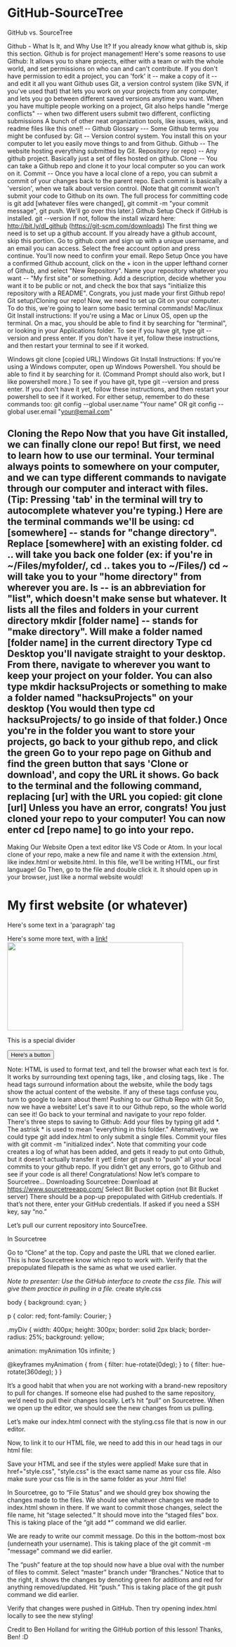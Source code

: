 # GitHub-SourceTree
GitHub vs. SourceTree

Github - What Is It, and Why Use It?
If you already know what github is, skip this section.
Github is for project management! Here's some reasons to use Github:
It allows you to share projects, either with a team or with the whole world, and set permissions on who can and can't contribute.
If you don't have permission to edit a project, you can 'fork' it -- make a copy of it -- and edit it all you want
Github uses Git, a version control system (like SVN, if you've used that) that lets you work on your projects from any computer, and lets you go between different saved versions anytime you want.
When you have multiple people working on a project, Git also helps handle "merge conflicts" -- when two different users submit two different, conflicting submissions
A bunch of other neat organization tools, like issues, wikis, and readme files like this one!!
-- Github Glossary
--- Some Github terms you might be confused by:
Git -- Version control system. You install this on your computer to let you easily move things to and from Github.
Github -- The website hosting everything submitted by Git.
Repository (or repo) -- Any github project. Basically just a set of files hosted on github.
Clone -- You can take a Github repo and clone it to your local computer so you can work on it.
Commit -- Once you have a local clone of a repo, you can submit a commit of your changes back to the parent repo. Each commit is basically a 'version', when we talk about version control.
(Note that git commit won't submit your code to Github on its own. The full process for committing code is git add [whatever files were changed], git commit -m "your commit message", git push. We'll go over this later.)
Github Setup
Check if GitHub is installed.
git --version
If not, follow the install wizard here:
http://bit.ly/dl_github  (https://git-scm.com/downloads)
The first thing we need is to set up a github account. If you already have a github account, skip this portion.
Go to github.com and sign up with a unique username, and an email you can access.
Select the free account option and press continue. 
You'll now need to confirm your email.
Repo Setup
Once you have a confirmed Github account, click on the + icon in the upper lefthand corner of Github, and select "New Repository".
Name your repository whatever you want -- "My first site" or something. Add a description, decide whether you want it to be public or not, and check the box that says "initialize this repository with a README".
Congrats, you just made your first Github repo!
Git setup/Cloning our repo!
Now, we need to set up Git on your computer. To do this, we're going to learn some basic terminal commands!
Mac/linux Git Install instructions:
If you're using a Mac or Linux OS, open up the terminal. On a mac, you should be able to find it by searching for "terminal", or looking in your Applications folder. To see if you have git, type git --version and press enter. If you don't have it yet, follow these instructions, and then restart your terminal to see if it worked.
 
Windows
git clone [copied URL]
Windows Git Install Instructions:
If you're using a Windows computer, open up Windows Powershell. You should be able to find it by searching for it. (Command Prompt should also work, but I like powershell more.) To see if you have git, type git --version and press enter. If you don't have it yet, follow these instructions, and then restart your powershell to see if it worked.
For either setup, remember to do these commands too:
git config --global user.name "Your name"  OR 
git config --global user.email "your@email.com"

Cloning the Repo
Now that you have Git installed, we can finally clone our repo! But first, we need to learn how to use our terminal.
Your terminal always points to somewhere on your computer, and we can type different commands to navigate through our computer and interact with files. (Tip: Pressing 'tab' in the terminal will try to autocomplete whatever you're typing.)
Here are the terminal commands we'll be using:
cd [somewhere] -- stands for "change directory". Replace [somewhere] with an existing folder.
cd .. will take you back one folder (ex: if you're in ~/Files/myfolder/, cd .. takes you to ~/Files/)
cd ~ will take you to your "home directory" from wherever you are.
ls -- is an abbreviation for "list", which doesn't make sense but whatever. It lists all the files and folders in your current directory
mkdir [folder name] -- stands for "make directory". Will make a folder named [folder name] in the current directory
Type cd Desktop you'll navigate straight to your desktop. From there, navigate to wherever you want to keep your project on your folder. You can also type mkdir hacksuProjects or something to make a folder named "hacksuProjects" on your desktop (You would then type cd hacksuProjects/ to go inside of that folder.)
Once you're in the folder you want to store your projects, go back to your github repo, and click the green
Go to your repo page on Github and find the green button that says 'Clone or download', and copy the URL it shows. Go back to the terminal and the following command, replacing [ur] with the URL you copied:
git clone [url]
Unless you have an error, congrats! You just cloned your repo to your computer! You can now enter cd [repo name] to go into your repo.
------------------
Making Our Website
Open a text editor like VS Code or Atom.
In your local clone of your repo, make a new file and name it with the extension .html, like index.html or website.html. In this file, we'll be writing HTML, our first language! Go Then, go to the file and double click it. It should open up in your browser, just like a normal website would!
<html>
 <head>
 
 <title>My first website, yo !</title>
 
 </head>
 <body>

  <h1>My first website (or whatever)</h2>
  
  <p>Here's some text in a 'paragraph' tag</p>
  <p>Here's some more text, with a <a href="https://youtu.be/zbc2LUAP6G4">link!</a>
  <img src="https://i.kym-cdn.com/entries/icons/mobile/000/025/999/Screen_Shot_2018-04-24_at_1.33.44_PM.jpg" height="200px" width="400px">
  
  <div class="myDiv"> This is a special divider</div>
  
  <button onclick="alert('hello world')">Here's a button </button> 
  
  <!-- This is an HTML comment. It won't affect the actual content of the page -->
  
 </body>
</html>
 
 
Note: HTML is used to format text, and tell the browser what each text is for. It works by surrounding text opening tags, like <body>, and closing tags, like </body>. The head tags surround information about the website, while the body tags show the actual content of the website. If any of these tags confuse you, turn to google to learn about them!
Pushing to our Github Repo with Git
So, now we have a website! Let's save it to our Github repo, so the whole world can see it!
Go back to your terminal and navigate to your repo folder. There's three steps to saving to Github:
Add your files by typing git add *. The astrisk * is used to mean "everything in this folder." Alternatively, we could type git add index.html to only submit a single files.
Commit your files with git commit -m "initialized index". Note that commiting your code creates a log of what has been added, and gets it ready to put onto Github, but it doesn't actually transfer it yet!
Enter git push to "push" all your local commits to your github repo.
If you didn't get any errors, go to Github and see if your code is all there! Congratulations!
Now let’s compare to Sourcetree... 
Downloading Sourcetree:
Download at https://www.sourcetreeapp.com/
Select Bit Bucket option (not Bit Bucket server)
There should be a pop-up prepopulated with GitHub credentials. If that’s not there, enter your GitHub credentials.
If asked if you need a SSH key, say “no.”


Let’s pull our current repository into SourceTree.

In Sourcetree
 
Go to “Clone” at the top. Copy and paste the URL that we cloned earlier. This is how Sourcetree know which repo to work with. Verify that the prepopulated filepath is the same as what we used earlier.

<em>Note to presenter: Use the GitHub interface to create the css file. This will give them practice in pulling in a file.</em>
create style.css

body {
  background: cyan;
}

p {
  color: red;
  font-family: Courier;
}

.myDiv {
  width: 400px;
  height: 300px;
  border: solid 2px black;
  border-radius: 25%;
  background: yellow;
  
  animation: myAnimation 10s infinite;
}

@keyframes myAnimation {
  from {
    filter: hue-rotate(0deg);
  }
  to { 
    filter: hue-rotate(360deg);
  }
}


It’s a good habit that when you are not working with a brand-new repository to pull for changes. If someone else had pushed to the same repository, we’d need to pull their changes locally. Let’s hit “pull” on Sourcetree. When we open up the editor, we should see the new changes from us pulling.

Let’s make our index.html connect with the styling.css file that is now in our editor.

 Now, to link it to our HTML file, we need to add this in our head tags in our html file:
<head>
 
 <title>My first website, yo !</title>
 <link rel="stylesheet" href="style.css">
 
 </head>

Save your HTML and see if the styles were applied! Make sure that in href="style.css", "style.css" is the exact same name as your css file. Also make sure your css file is in the same folder as your .html file!

In Sourcetree, go to “File Status” and we should grey box showing the changes made to the files. We should see whatever changes we made to index.html shown in there. If we want to commit those changes, select the file name, hit “stage selected.” It should move into the “staged files” box. This is taking place of the “git add *” command we did earlier.

We are ready to write our commit message. Do this in the bottom-most box (underneath your username). This is taking place of the git commit -m "message" command we did earlier.

The “push” feature at the top should now have a blue oval with the number of files to commit. Select “master” branch under “Branches.” Notice that to the right, it shows the changes by denoting green for additions and red for anything removed/updated. Hit “push.” This is taking place of the git push command we did earlier.


Verify that changes were pushed in GitHub. Then try opening index.html locally to see the new styling! 

Credit to Ben Holland for writing the GitHub portion of this lesson! Thanks, Ben! :D
